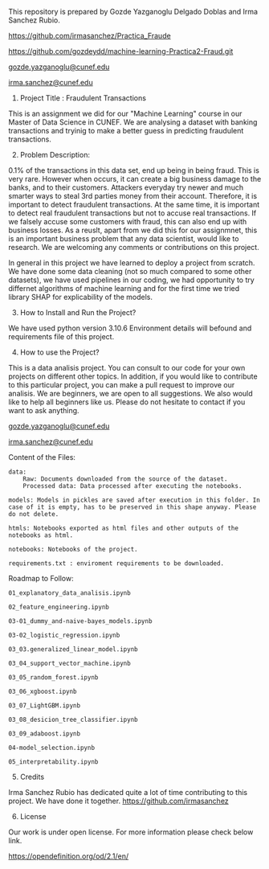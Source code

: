 
This repository is prepared by Gozde Yazganoglu Delgado Doblas and Irma Sanchez Rubio.


https://github.com/irmasanchez/Practica_Fraude


https://github.com/gozdeydd/machine-learning-Practica2-Fraud.git


gozde.yazganoglu@cunef.edu

irma.sanchez@cunef.edu


1. Project Title : Fraudulent Transactions


This is an assignment we did for our "Machine Learning" course in our Master of Data Science in CUNEF. We are analysing a dataset with banking transactions and tryinig to make a better guess in predicting fraudulent transactions.

2. Problem Description:

0.1% of the transactions in this data set, end up being in being fraud. This is very rare. However when occurs, it can create a big business damage to the banks, and to their customers. Attackers everyday try newer and much smarter ways to steal 3rd parties money from their account. Therefore, it is important to detect fraudulent transactions. At the same time, it is important to detect real fraudulent transactions but not to accuse real transactions. If we falsely accuse some customers with fraud, this can also end up with business losses. As a reuslt, apart from we did this for our assignmnet, this is an important business problem that any data scientist, would like to research. We are welcoming any comments or contributions on this project.

In general in this project we have learned to deploy a project from scratch. We have done some data cleaning (not so much compared to some other datasets), we have used pipelines in our coding, we had opportunity to try differnet algorithms of machine learning and for the first time we tried library SHAP for explicability of the models.


3. How to Install and Run the Project?

We have used python version 3.10.6
Environment details will befound and requirements file of this project.


4. How to use the Project?

This is a data analisis project. You can consult to our code for your own projects on different other topics. In addition, if you would like to contribute to this particular project, you can make a pull request to improve our analisis. We are beginners, we are open to all suggestions. We also would like to help all beginners like us. Please do not hesitate to contact if you want to ask anything.

gozde.yazganoglu@cunef.edu

irma.sanchez@cunef.edu

Content of the Files:


    data:
        Raw: Documents downloaded from the source of the dataset.
        Processed data: Data processed after executing the notebooks.

    models: Models in pickles are saved after execution in this folder. In case of it is empty, has to be preserved in this shape anyway. Please do not delete.

    htmls: Notebooks exported as html files and other outputs of the notebooks as html.

    notebooks: Notebooks of the project.
    
    requirements.txt : enviroment requirements to be downloaded.
    
    
Roadmap to Follow:

    
    01_explanatory_data_analisis.ipynb 
    
    02_feature_engineering.ipynb
    
    03-01_dummy_and-naive-bayes_models.ipynb
    
    03-02_logistic_regression.ipynb
    
    03_03.generalized_linear_model.ipynb
    
    03_04_support_vector_machine.ipynb
    
    03_05_random_forest.ipynb
    
    03_06_xgboost.ipynb
    
    03_07_LightGBM.ipynb
    
    03_08_desicion_tree_classifier.ipynb
    
    03_09_adaboost.ipynb
    
    04-model_selection.ipynb
    
    05_interpretability.ipynb
    

5. Credits


Irma Sanchez Rubio has dedicated quite a lot of time contributing to this project. We have done it together. https://github.com/irmasanchez



6. License

Our work is under open license. For more information please check below link.

https://opendefinition.org/od/2.1/en/



